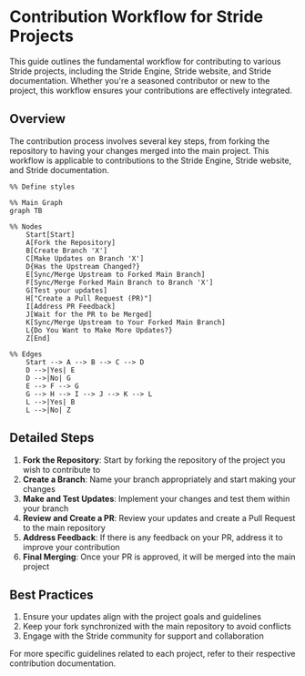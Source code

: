 # Contribution Workflow for Stride Projects

This guide outlines the fundamental workflow for contributing to various Stride projects, including the Stride Engine, Stride website, and Stride documentation. Whether you're a seasoned contributor or new to the project, this workflow ensures your contributions are effectively integrated.

## Overview

The contribution process involves several key steps, from forking the repository to having your changes merged into the main project. This workflow is applicable to contributions to the Stride Engine, Stride website, and Stride documentation.

``` mermaid
%% Define styles

%% Main Graph
graph TB

%% Nodes
    Start[Start]
    A[Fork the Repository]
    B[Create Branch 'X']
    C[Make Updates on Branch 'X']
    D{Has the Upstream Changed?}
    E[Sync/Merge Upstream to Forked Main Branch]
    F[Sync/Merge Forked Main Branch to Branch 'X']
    G[Test your updates]
    H["Create a Pull Request (PR)"]
    I[Address PR Feedback]
    J[Wait for the PR to be Merged]
    K[Sync/Merge Upstream to Your Forked Main Branch]
    L{Do You Want to Make More Updates?}
    Z[End]

%% Edges
    Start --> A --> B --> C --> D
    D -->|Yes| E
    D -->|No| G
    E --> F --> G
    G --> H --> I --> J --> K --> L
    L -->|Yes| B
    L -->|No| Z
```

## Detailed Steps

1. **Fork the Repository**: Start by forking the repository of the project you wish to contribute to
1. **Create a Branch**: Name your branch appropriately and start making your changes
1. **Make and Test Updates**: Implement your changes and test them within your branch
1. **Review and Create a PR**: Review your updates and create a Pull Request to the main repository
1. **Address Feedback**: If there is any feedback on your PR, address it to improve your contribution
1. **Final Merging**: Once your PR is approved, it will be merged into the main project

## Best Practices
1. Ensure your updates align with the project goals and guidelines
1. Keep your fork synchronized with the main repository to avoid conflicts
1. Engage with the Stride community for support and collaboration

For more specific guidelines related to each project, refer to their respective contribution documentation.